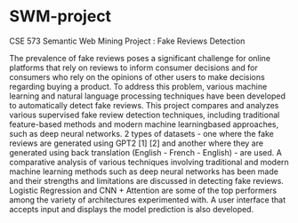 # SWM-project

CSE 573 Semantic Web Mining Project : Fake Reviews Detection

The prevalence of fake reviews poses a significant
challenge for online platforms that rely on reviews to inform
consumer decisions and for consumers who rely on the opinions
of other users to make decisions regarding buying a product.
To address this problem, various machine learning and natural
language processing techniques have been developed to automatically detect fake reviews. This project compares and analyzes
various supervised fake review detection techniques, including
traditional feature-based methods and modern machine learningbased approaches, such as deep neural networks. 2 types of
datasets - one where the fake reviews are generated using GPT2 [1] [2] and another where they are generated using back
translation (English - French - English) - are used. A comparative
analysis of various techniques involving traditional and modern
machine learning methods such as deep neural networks has
been made and their strengths and limitations are discussed in
detecting fake reviews. Logistic Regression and CNN + Attention
are some of the top performers among the variety of architectures
experimented with. A user interface that accepts input and
displays the model prediction is also developed.
